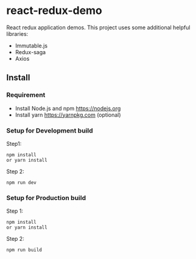 # react-redux-demo
React redux application demos.
This project uses some additional helpful libraries:
- Immutable.js
- Redux-saga
- Axios

## Install
### Requirement
- Install Node.js and npm https://nodejs.org
- Install yarn https://yarnpkg.com (optional)

### Setup for Development build
Step1:
```
npm install
or yarn install
```

Step 2:
```
npm run dev
```


### Setup for Production build
Step 1:
```
npm install
or yarn install
```

Step 2:
```
npm run build
```
